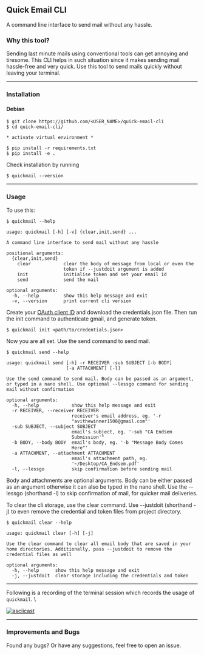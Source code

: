 ## Quick Email CLI

A command line interface to send mail without any hassle.

### Why this tool?

Sending last minute mails using conventional tools can get annoying and tiresome. This CLI helps in such situation since it makes sending mail hassle-free and very quick. Use this tool to send mails quickly without leaving your terminal.

-------------------------

### Installation

#### Debian

```
$ git clone https://github.com/<USER_NAME>/quick-email-cli
$ cd quick-email-cli/

* activate virtual environment *

$ pip install -r requirements.txt
$ pip install -e .
```


Check installation by running


```
$ quickmail --version
```

-------------------------

### Usage


To use this:

	$ quickmail --help


```
usage: quickmail [-h] [-v] {clear,init,send} ...

A command line interface to send mail without any hassle

positional arguments:
  {clear,init,send}
    clear            clear the body of message from local or even the
                     token if --justdoit argument is added
    init             initialise token and set your email id
    send             send the mail

optional arguments:
  -h, --help         show this help message and exit
  -v, --version      print current cli version
```


Create your [OAuth client ID](https://console.developers.google.com/apis/credentials/) and download the credentials.json file.
Then run the init command to authenticate gmail, and generate token.

```
$ quickmail init <path/to/credentials.json>
```

Now you are all set. Use the send command to send mail.


	$ quickmail send --help

```
usage: quickmail send [-h] -r RECEIVER -sub SUBJECT [-b BODY]
                      [-a ATTACHMENT] [-l]

Use the send command to send mail. Body can be passed as an argument,
or typed in a nano shell. Use optional --lessgo command for sending
mail without confirmation

optional arguments:
  -h, --help            show this help message and exit
  -r RECEIVER, --receiver RECEIVER
                        receiver's email address, eg. '-r
                        "avithewinner1508@gmail.com"'
  -sub SUBJECT, --subject SUBJECT
                        email's subject, eg. '-sub "CA Endsem
                        Submission'"
  -b BODY, --body BODY  email's body, eg. '-b "Message Body Comes
                        Here"'
  -a ATTACHMENT, --attachment ATTACHMENT
                        email's attachment path, eg.
                        '~/Desktop/CA_Endsem.pdf'
  -l, --lessgo          skip confirmation before sending mail
```

Body and attachments are optional arguments. Body can be either passed as an argument otherwise it can also be typed in the nano shell. Use the --lessgo (shorthand -l) to skip confirmation of mail, for quicker mail deliveries.

To clear the cli storage, use the clear command. Use --justdoit (shorthand -j) to even remove the credential and token files from project directory.


	$ quickmail clear --help
	
```
usage: quickmail clear [-h] [-j]

Use the clear command to clear all email body that are saved in your
home directories. Additionally, pass --justdoit to remove the
credential files as well

optional arguments:
  -h, --help      show this help message and exit
  -j, --justdoit  clear storage including the credentials and token
```

-------------------------

Following is a recording of the terminal session which records the usage of `quickmail`. \

[![asciicast](https://asciinema.org/a/5B8bdkDSp6rXjqo6feVbRSrMw.svg)](https://asciinema.org/a/5B8bdkDSp6rXjqo6feVbRSrMw)

-------------------------

### Improvements and Bugs

Found any bugs? Or have any suggestions, feel free to open an issue.

